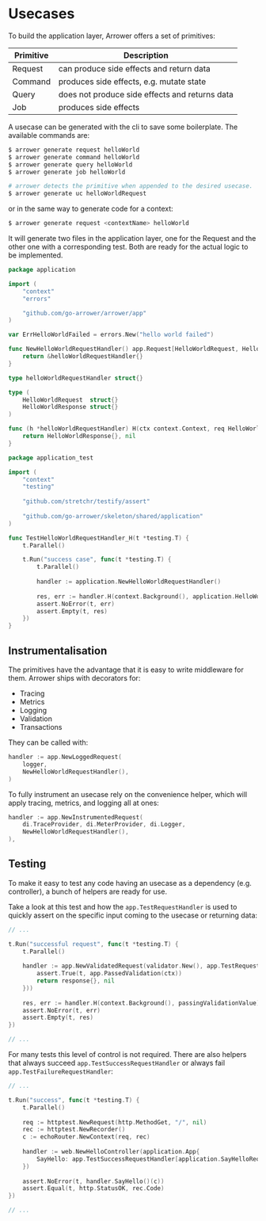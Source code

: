 ---
---




# Usecases

To build the application layer, Arrower offers a set of primitives:

| Primitive | Description                                    |
|-----------|------------------------------------------------|
| Request   | can produce side effects and return data       | 
| Command   | produces side effects, e.g. mutate state       | 
| Query     | does not produce side effects and returns data | 
| Job       | produces side effects                          | 


A usecase can be generated with the cli to save some boilerplate. 
The available commands are:
```bash
$ arrower generate request helloWorld
$ arrower generate command helloWorld
$ arrower generate query helloWorld
$ arrower generate job helloWorld

# arrower detects the primitive when appended to the desired usecase.
$ arrower generate uc helloWorldRequest
```

or in the same way to generate code for a context:
```bash
$ arrower generate request <contextName> helloWorld
```

It will generate two files in the application layer, one for the Request
and the other one with a corresponding test.
Both are ready for the actual logic to be implemented.

```go title="shared/application/hello-world.usecase.go"
package application

import (
    "context"
	"errors"

    "github.com/go-arrower/arrower/app"
)

var ErrHelloWorldFailed = errors.New("hello world failed")

func NewHelloWorldRequestHandler() app.Request[HelloWorldRequest, HelloWorldResponse] {
    return &helloWorldRequestHandler{}
}

type helloWorldRequestHandler struct{}

type (
    HelloWorldRequest  struct{}
    HelloWorldResponse struct{}
)

func (h *helloWorldRequestHandler) H(ctx context.Context, req HelloWorldRequest) (HelloWorldResponse, error) {
    return HelloWorldResponse{}, nil
}
```

```go title="shared/application/hello-world.usecase_test.go"
package application_test

import (
    "context"
    "testing"
    
    "github.com/stretchr/testify/assert"
    
    "github.com/go-arrower/skeleton/shared/application"
)

func TestHelloWorldRequestHandler_H(t *testing.T) {
    t.Parallel()

    t.Run("success case", func(t *testing.T) {
        t.Parallel()
        
        handler := application.NewHelloWorldRequestHandler()
        
        res, err := handler.H(context.Background(), application.HelloWorldRequest{})
        assert.NoError(t, err)
        assert.Empty(t, res)
    })
}
```

## Instrumentalisation
The primitives have the advantage that it is easy to write middleware for them.
Arrower ships with decorators for:
* Tracing
* Metrics
* Logging
* Validation
* Transactions

They can be called with:
```go
handler := app.NewLoggedRequest(
    logger, 
    NewHelloWorldRequestHandler(),
)
```

To fully instrument an usecase rely on the convenience helper, which will apply tracing, metrics, and logging all at ones:
```go
handler := app.NewInstrumentedRequest(
    di.TraceProvider, di.MeterProvider, di.Logger,
    NewHelloWorldRequestHandler(),
),
```

## Testing
To make it easy to test any code having an usecase as a dependency (e.g. controller), 
a bunch of helpers are ready for use.

Take a look at this test and how the `app.TestRequestHandler` is used
to quickly assert on the specific input coming to the usecase or returning data:
```go
// ...

t.Run("successful request", func(t *testing.T) {
    t.Parallel()
    
    handler := app.NewValidatedRequest(validator.New(), app.TestRequestHandler(func(ctx context.Context, _ structWithValidationTags) (response, error) {
        assert.True(t, app.PassedValidation(ctx))
        return response{}, nil
    }))
    
    res, err := handler.H(context.Background(), passingValidationValue)
    assert.NoError(t, err)
    assert.Empty(t, res)
})

// ...
```

For many tests this level of control is not required.
There are also helpers that always succeed `app.TestSuccessRequestHandler` 
or always fail `app.TestFailureRequestHandler`:

```go
// ...

t.Run("success", func(t *testing.T) {
    t.Parallel()
    
    req := httptest.NewRequest(http.MethodGet, "/", nil)
    rec := httptest.NewRecorder()
    c := echoRouter.NewContext(req, rec)
    
    handler := web.NewHelloController(application.App{
        SayHello: app.TestSuccessRequestHandler[application.SayHelloRequest, application.SayHelloResponse](),
    })
    
    assert.NoError(t, handler.SayHello()(c))
    assert.Equal(t, http.StatusOK, rec.Code)
})

// ...
```
